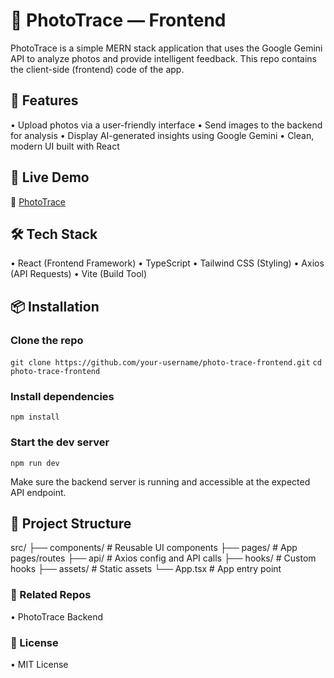 # 📸 PhotoTrace — Frontend

PhotoTrace is a simple MERN stack application that uses the Google Gemini API to analyze photos and provide intelligent feedback.
This repo contains the client-side (frontend) code of the app.

## 🚀 Features
  •	Upload photos via a user-friendly interface
  •	Send images to the backend for analysis
  •	Display AI-generated insights using Google Gemini
  •	Clean, modern UI built with React

  ## 📌 Live Demo

🔗 [PhotoTrace](https://photo-trace-client.onrender.com/)

## 🛠️ Tech Stack
  •	React (Frontend Framework)
  •	TypeScript
  •	Tailwind CSS (Styling)
  •	Axios (API Requests)
  •	Vite (Build Tool)

## 📦 Installation

### Clone the repo
`git clone https://github.com/your-username/photo-trace-frontend.git`
`cd photo-trace-frontend`

### Install dependencies
`npm install`

### Start the dev server
`npm run dev`

Make sure the backend server is running and accessible at the expected API endpoint.

## 📁 Project Structure

src/
├── components/      # Reusable UI components
├── pages/           # App pages/routes
├── api/             # Axios config and API calls
├── hooks/           # Custom hooks
├── assets/          # Static assets
└── App.tsx          # App entry point

### 🔗 Related Repos
  •	PhotoTrace Backend

### 📄 License

  •	MIT License

